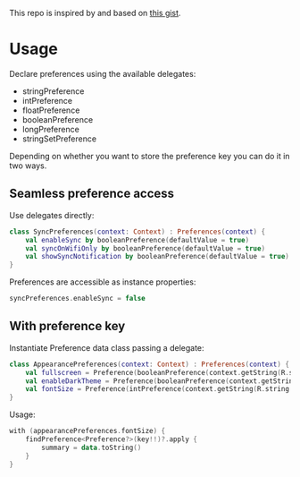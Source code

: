 This repo is inspired by and based on [this gist](https://gist.github.com/davidwhitman/b83e1744e8435a2c8cba262c1179f1a8).

# Usage

Declare preferences using the available delegates:
- stringPreference
- intPreference
- floatPreference
- booleanPreference
- longPreference
- stringSetPreference

Depending on whether you want to store the preference key you can do it in two ways.

## Seamless preference access

Use delegates directly:

```kotlin
class SyncPreferences(context: Context) : Preferences(context) {
    val enableSync by booleanPreference(defaultValue = true)
    val syncOnWifiOnly by booleanPreference(defaultValue = true)
    val showSyncNotification by booleanPreference(defaultValue = true)
}
```

Preferences are accessible as instance properties:

```kotlin
syncPreferences.enableSync = false
```

## With preference key

Instantiate Preference data class passing a delegate:

```kotlin
class AppearancePreferences(context: Context) : Preferences(context) {
    val fullscreen = Preference(booleanPreference(context.getString(R.string.pref_key_fullscreen)))
    val enableDarkTheme = Preference(booleanPreference(context.getString(R.string.pref_key_enable_dark_theme)))
    val fontSize = Preference(intPreference(context.getString(R.string.pref_key_font_size), 14))
}
```

Usage:

```kotlin
with (appearancePreferences.fontSize) {
    findPreference<Preference?>(key!!)?.apply {
        summary = data.toString()
    }
}
```
